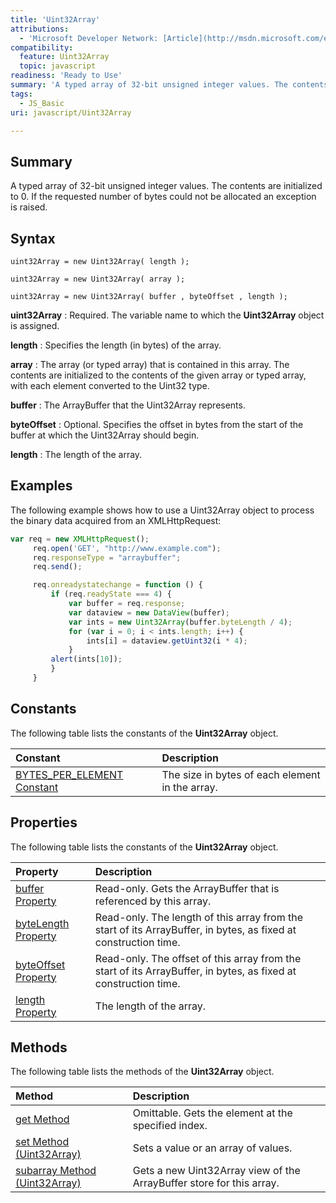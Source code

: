 ```yaml
---
title: 'Uint32Array'
attributions:
  - 'Microsoft Developer Network: [Article](http://msdn.microsoft.com/en-us/library/ie/br230737(v=vs.94).aspx)'
compatibility:
  feature: Uint32Array
  topic: javascript
readiness: 'Ready to Use'
summary: 'A typed array of 32-bit unsigned integer values. The contents are initialized to 0. If the requested number of bytes could not be allocated an exception is raised.'
tags:
  - JS_Basic
uri: javascript/Uint32Array

---
```

## Summary

A typed array of 32-bit unsigned integer values. The contents are initialized to 0. If the requested number of bytes could not be allocated an exception is raised.

## Syntax

    uint32Array = new Uint32Array( length );

    uint32Array = new Uint32Array( array );

    uint32Array = new Uint32Array( buffer , byteOffset , length );

**uint32Array**
:   Required. The variable name to which the **Uint32Array** object is assigned.

**length**
:   Specifies the length (in bytes) of the array.

**array**
:   The array (or typed array) that is contained in this array. The contents are initialized to the contents of the given array or typed array, with each element converted to the Uint32 type.

**buffer**
:   The ArrayBuffer that the Uint32Array represents.

**byteOffset**
:   Optional. Specifies the offset in bytes from the start of the buffer at which the Uint32Array should begin.

**length**
:   The length of the array.

## Examples

The following example shows how to use a Uint32Array object to process the binary data acquired from an XMLHttpRequest:

``` js
var req = new XMLHttpRequest();
     req.open('GET', "http://www.example.com");
     req.responseType = "arraybuffer";
     req.send();

     req.onreadystatechange = function () {
         if (req.readyState === 4) {
             var buffer = req.response;
             var dataview = new DataView(buffer);
             var ints = new Uint32Array(buffer.byteLength / 4);
             for (var i = 0; i < ints.length; i++) {
                 ints[i] = dataview.getUint32(i * 4);
             }
         alert(ints[10]);
         }
     }
```

## Constants

The following table lists the constants of the **Uint32Array** object.

|Constant|Description|
|:-------|:----------|
|[BYTES\_PER\_ELEMENT Constant](/javascript/Uint32Array/BYTES_PER_ELEMENT)|The size in bytes of each element in the array.|

## Properties

The following table lists the constants of the **Uint32Array** object.

|Property|Description|
|:-------|:----------|
|[buffer Property](/javascript/Uint32Array/buffer)|Read-only. Gets the ArrayBuffer that is referenced by this array.|
|[byteLength Property](/javascript/Uint32Array/byteLength)|Read-only. The length of this array from the start of its ArrayBuffer, in bytes, as fixed at construction time.|
|[byteOffset Property](/javascript/Uint32Array/byteOffset)|Read-only. The offset of this array from the start of its ArrayBuffer, in bytes, as fixed at construction time.|
|[length Property](/javascript/Uint32Array/length)|The length of the array.|

## Methods

The following table lists the methods of the **Uint32Array** object.

|Method|Description|
|:-----|:----------|
|[get Method](/javascript/Uint32Array/get)|Omittable. Gets the element at the specified index.|
|[set Method (Uint32Array)](/javascript/Uint32Array/set)|Sets a value or an array of values.|
|[subarray Method (Uint32Array)](/javascript/Uint32Array/subarray)|Gets a new Uint32Array view of the ArrayBuffer store for this array.|

